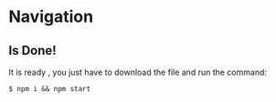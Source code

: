 # Navigation

## Is Done!

It is ready , you just have to download the file and run the command:

```
$ npm i && npm start
```
